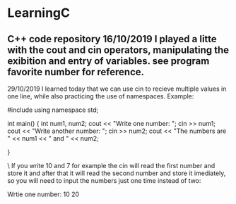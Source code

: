 # LearningC
C++ code repository
16/10/2019
I played a litte with the cout and cin operators, manipulating the exibition and entry of variables.
see program favorite number for reference.
------------------------------------------------------------------------------------------------------------------------------------------
29/10/2019 
I learned today that we can use cin to recieve multiple values in one line, while also practicing the use of namespaces. Example:

#include <iostream>
using namespace std; 


int main()
{
	int num1, num2;
	cout << "Write one number: ";
	cin >> num1;
	cout << "Write another number: ";
	cin >> num2;
	cout << "The numbers are " << num1 << " and " << num2;

}

\\ If you write 10 and 7 for example the cin will read the first number and store it and after that it will read the second number and store it imediately, so you will need to input the numbers just one time instead of two: 

Wrtie one number: 10 20

